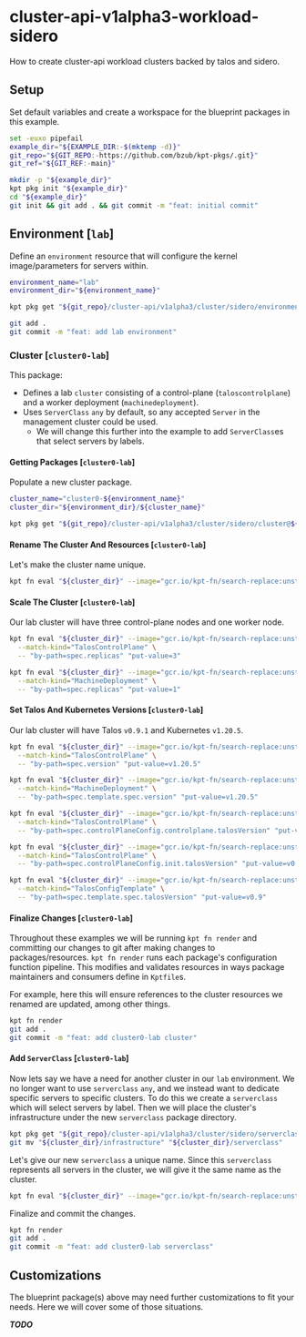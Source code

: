 # cluster-api-v1alpha3-workload-sidero

How to create cluster-api workload clusters backed by talos and sidero.

## Setup

Set default variables and create a workspace for the blueprint packages in this example.

<!-- @initializeWorkspace @test -->
```sh
set -euxo pipefail
example_dir="${EXAMPLE_DIR:-$(mktemp -d)}"
git_repo="${GIT_REPO:-https://github.com/bzub/kpt-pkgs/.git}"
git_ref="${GIT_REF:-main}"

mkdir -p "${example_dir}"
kpt pkg init "${example_dir}"
cd "${example_dir}"
git init && git add . && git commit -m "feat: initial commit"
```

## Environment [`lab`]

Define an `environment` resource that will configure the kernel image/parameters for servers within.

<!-- @createEnvironment @test -->
```sh
environment_name="lab"
environment_dir="${environment_name}"

kpt pkg get "${git_repo}/cluster-api/v1alpha3/cluster/sidero/environment@${git_ref}" "${environment_dir}"

git add .
git commit -m "feat: add lab environment"
```

### Cluster [`cluster0-lab`]

This package:
- Defines a lab `cluster` consisting of a control-plane (`taloscontrolplane`) and a worker deployment (`machinedeployment`).
- Uses `ServerClass` `any` by default, so any accepted `Server` in the management cluster could be used.
  - We will change this further into the example to add `ServerClass`es that select servers by labels.

#### Getting Packages [`cluster0-lab`]

Populate a new cluster package.

<!-- @gettingPackages @test -->
```sh
cluster_name="cluster0-${environment_name}"
cluster_dir="${environment_dir}/${cluster_name}"

kpt pkg get "${git_repo}/cluster-api/v1alpha3/cluster/sidero/cluster@${git_ref}" "${cluster_dir}"
```

#### Rename The Cluster And Resources [`cluster0-lab`]

Let's make the cluster name unique.

<!-- @setClusterResourceNames @test -->
```sh
kpt fn eval "${cluster_dir}" --image="gcr.io/kpt-fn/search-replace:unstable" -- "by-path=metadata.name" "put-value=${cluster_name}"
```

#### Scale The Cluster [`cluster0-lab`]

Our lab cluster will have three control-plane nodes and one worker node.

<!-- @scaleTheCluster @test -->
```sh
kpt fn eval "${cluster_dir}" --image="gcr.io/kpt-fn/search-replace:unstable" \
  --match-kind="TalosControlPlane" \
  -- "by-path=spec.replicas" "put-value=3"

kpt fn eval "${cluster_dir}" --image="gcr.io/kpt-fn/search-replace:unstable" \
  --match-kind="MachineDeployment" \
  -- "by-path=spec.replicas" "put-value=1"
```

#### Set Talos And Kubernetes Versions [`cluster0-lab`]

Our lab cluster will have Talos `v0.9.1` and Kubernetes `v1.20.5`.

<!-- @setTalosKubernetesVersions @test -->
```sh
kpt fn eval "${cluster_dir}" --image="gcr.io/kpt-fn/search-replace:unstable" \
  --match-kind="TalosControlPlane" \
  -- "by-path=spec.version" "put-value=v1.20.5"

kpt fn eval "${cluster_dir}" --image="gcr.io/kpt-fn/search-replace:unstable" \
  --match-kind="MachineDeployment" \
  -- "by-path=spec.template.spec.version" "put-value=v1.20.5"

kpt fn eval "${cluster_dir}" --image="gcr.io/kpt-fn/search-replace:unstable" \
  --match-kind="TalosControlPlane" \
  -- "by-path=spec.controlPlaneConfig.controlplane.talosVersion" "put-value=v0.9"

kpt fn eval "${cluster_dir}" --image="gcr.io/kpt-fn/search-replace:unstable" \
  --match-kind="TalosControlPlane" \
  -- "by-path=spec.controlPlaneConfig.init.talosVersion" "put-value=v0.9"

kpt fn eval "${cluster_dir}" --image="gcr.io/kpt-fn/search-replace:unstable" \
  --match-kind="TalosConfigTemplate" \
  -- "by-path=spec.template.spec.talosVersion" "put-value=v0.9"
```

#### Finalize Changes [`cluster0-lab`]

Throughout these examples we will be running `kpt fn render` and committing our changes to git after making changes to packages/resources.
`kpt fn render` runs each package's configuration function pipeline.
This modifies and validates resources in ways package maintainers and consumers define in `Kptfile`s.

For example, here this will ensure references to the cluster resources we renamed are updated, among other things.

<!-- @renderAndCommit @test -->
```sh
kpt fn render
git add .
git commit -m "feat: add cluster0-lab cluster"
```

#### Add `ServerClass` [`cluster0-lab`]

Now lets say we have a need for another cluster in our `lab` environment.
We no longer want to use `serverclass` `any`, and we instead want to dedicate specific servers to specific clusters.
To do this we create a `serverclass` which will select servers by label.
Then we will place the cluster's infrastructure under the new `serverclass` package directory.

<!-- @addServerClass @test -->
```sh
kpt pkg get "${git_repo}/cluster-api/v1alpha3/cluster/sidero/serverclass@${git_ref}" "${cluster_dir}"
git mv "${cluster_dir}/infrastructure" "${cluster_dir}/serverclass"
```

Let's give our new `serverclass` a unique name.
Since this `serverclass` represents all servers in the cluster, we will give it the same name as the cluster.

<!-- @setClusterResourceNames @test -->
```sh
kpt fn eval "${cluster_dir}" --image="gcr.io/kpt-fn/search-replace:unstable" -- "by-path=metadata.name" "put-value=${cluster_name}"
```

Finalize and commit the changes.

<!-- @renderAndCommit @test -->
```sh
kpt fn render
git add .
git commit -m "feat: add cluster0-lab serverclass"
```

## Customizations

The blueprint package(s) above may need further customizations to fit your needs.
Here we will cover some of those situations.

***TODO***
